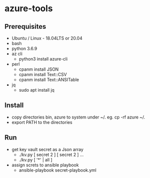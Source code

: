# azure-tools
## Prerequisites
* Ubuntu / Linux - 18.04LTS or 20.04
* bash
* python 3.6.9
* az cli 
  * python3 install azure-cli
* perl 
  * cpanm install JSON
  * cpanm install Text::CSV
  * cpanm install Text::ANSITable
* jq
  * sudo apt install jq

## Install
* copy directories bin, azure to system under ~/. eg. cp -rf azure ~/.
* export PATH to the directories 

## Run
* get key vault secret as a Json array
  * ./kv.py  [ secret 2 ]  [ secret 2 ] ...
  * ./kv.py  [ '*' | all ]
* assign screts to ansible playbook
  * ansible-playbook secret-playbook.yml
